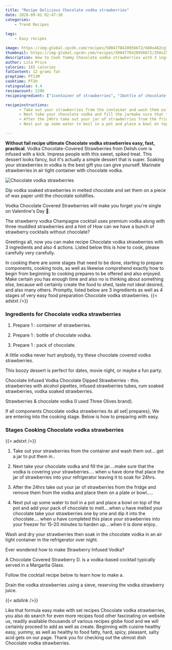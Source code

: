 ```yaml
---
title: "Recipe Delicious Chocolate vodka strawberries"
date: 2020-09-01 02:47:38
categories:
    - Trend Recipes
    
tags:
    - Easy recipes

image: https://img-global.cpcdn.com/recipes/5004778428956672/680x482cq70/chocolate-vodka-strawberries-recipe-main-photo.jpg
thumbnail: https://img-global.cpcdn.com/recipes/5004778428956672/350x250cq70/chocolate-vodka-strawberries-recipe-main-photo.jpg
description: How to Cook Yummy Chocolate vodka strawberries with 3 ingredients and 4 stages of easy cooking.
author: Lula Price
calories: 165 calories
fatContent: 12 grams fat
preptime: PT13M
cooktime: PT2H
ratingvalue: 4.4
reviewcount: 2286
recipeingredient: ["1container of strawberries", "1bottle of chocolate vodka", "1pack of chocolate"]

recipeinstructions: 
      - Take out your strawberries from the container and wash them outget a  jar to put them in 
      - Next take your chocolate vodka and fill the jarmake sure that the vodka is covering your strawberries when u have done that place the jar of strawberries into your refrigerator leaving it to soak for 24hrs 
      - After the 24hrs take out your jar of strawberries from the fridge and remove them from the vodka and place them on a plate or bowl 
      - Next put up some water to boil in a pot and place a bowl on top of the pot and add your pack of chocolate to meltwhen u have melted your chocolate take your strawberries one by one and dip it into the chocolate when u have completed this place your strawberries into your freezer for 1520 minutes to harden upwhen it is done enjoy

---
```




**Without fail recipe ultimate Chocolate vodka strawberries easy, fast, practical**. Vodka Chocolate-Covered Strawberries from Delish.com is infused with a kick. Impress people with this sweet, spiked treat. This dessert looks fancy, but it&#39;s actually a simple dessert that is super. Soaking your strawberries in vodka is the best gift you can give yourself. Marinate strawberries in air tight container with chocolate vodka.


![Chocolate vodka strawberries](https://img-global.cpcdn.com/recipes/5004778428956672/680x482cq70/chocolate-vodka-strawberries-recipe-main-photo.jpg "Chocolate vodka strawberries")



Dip vodka soaked strawberries in melted chocolate and set them on a piece of wax paper until the chocolate solidifies.

Vodka Chocolate Covered Strawberries will make you forget you&#39;re single on Valentine&#39;s Day 🍓.

The strawberry vodka Champagne cocktail uses premium vodka along with three muddled strawberries and a hint of How can we have a bunch of strawberry cocktails without chocolate?


Greetings all, now you can make recipe Chocolate vodka strawberries with 3 ingredients and also 4 actions. Listed below this is how to cook, please carefully very carefully.

In cooking there are some stages that need to be done, starting to prepare components, cooking tools, as well as likewise comprehend exactly how to begin from beginning to cooking prepares to be offered and also enjoyed. Make certain you has enough time and also no is thinking about something else, because will certainly create the food to shed, taste not ideal desired, and also many others. Promptly, listed below are 3 ingredients as well as 4 stages of very easy food preparation Chocolate vodka strawberries.
{{< adstxt />}}

### Ingredients for Chocolate vodka strawberries


1. Prepare 1 : container of strawberries.

1. Prepare 1 : bottle of chocolate vodka.

1. Prepare 1 : pack of chocolate.


A little vodka never hurt anybody, try these chocolate covered vodka strawberries.

This boozy dessert is perfect for dates, movie night, or maybe a fun party.

Chocolate Infused Vodka Chocolate Dipped Strawberries - this. strawberries with alcohol pipettes, infused strawberries tubes, rum soaked strawberries, vodka soaked strawberries.

Strawberries &amp; chocolate vodka (I used Three Olives brand).


If all components Chocolate vodka strawberries its all set| prepares}, We are entering into the cooking stage. Below is how to preparing with easy.

### Stages Cooking Chocolate vodka strawberries

{{< adstxt />}}


1. Take out your strawberries from the container and wash them out....get a  jar to put them in..



1. Next take your chocolate vodka and fill the jar....make sure that the vodka is covering your strawberries.... when u have done that place the jar of strawberries into your refrigerator leaving it to soak for 24hrs.



1. After the 24hrs take out your jar of strawberries from the fridge and remove them from the vodka and place them on a plate or bowl.....



1. Next put up some water to boil in a pot and place a bowl on top of the pot and add your pack of chocolate to melt....when u have melted your chocolate take your strawberries one by one and dip it into the chocolate.... when u have completed this place your strawberries into your freezer for 15-20 minutes to harden up....when it is done enjoy..




Wash and dry your strawberries then soak in the chocolate vodka in an air tight container in the refrigerator over night.

Ever wondered how to make Strawberry Infused Vodka?

A Chocolate Covered Strawberry D. is a vodka-based cocktail typically served in a Margarita Glass.

Follow the cocktail recipe below to learn how to make a.

Drain the vodka strawberries using a sieve, reserving the vodka strawberry juice.


{{< adslink />}}

Like that formula easy make with set recipes Chocolate vodka strawberries, you also do search for even more recipes food other fascinating on website us, readily available thousands of various recipes globe food and we will certainly proceed to add as well as create. Beginning with cuisine healthy easy, yummy, as well as healthy to food fatty, hard, spicy, pleasant, salty acid gets on our page. Thank you for checking out the utmost dish Chocolate vodka strawberries.
